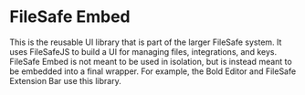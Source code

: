 # FileSafe Embed

This is the reusable UI library that is part of the larger FileSafe system. It uses FileSafeJS to build a UI for managing files, integrations, and keys. FileSafe Embed is not meant to be used in isolation, but is instead meant to be embedded into a final wrapper. For example, the Bold Editor and FileSafe Extension Bar use this library.